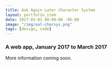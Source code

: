 ```yaml
---
title: Ask Again Later Character System
layout: portfolio_item
date: 2017-03-01 00:00:00 -05:00
image: "/img/aal-charsys.png"
tags: [design, code]
---
```


### A web app, January 2017 to March 2017

More information coming soon.
